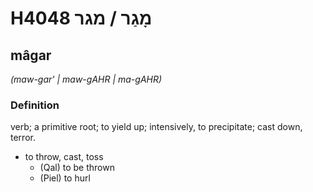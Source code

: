 # H4048 מָגַר / מגר

## mâgar

_(maw-gar' | maw-ɡAHR | ma-ɡAHR)_

### Definition

verb; a primitive root; to yield up; intensively, to precipitate; cast down, terror.

- to throw, cast, toss
    - (Qal) to be thrown
    - (Piel) to hurl
